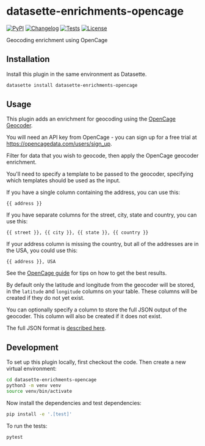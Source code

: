 # datasette-enrichments-opencage

[![PyPI](https://img.shields.io/pypi/v/datasette-enrichments-opencage.svg)](https://pypi.org/project/datasette-enrichments-opencage/)
[![Changelog](https://img.shields.io/github/v/release/datasette/datasette-enrichments-opencage?include_prereleases&label=changelog)](https://github.com/datasette/datasette-enrichments-opencage/releases)
[![Tests](https://github.com/datasette/datasette-enrichments-opencage/workflows/Test/badge.svg)](https://github.com/datasette/datasette-enrichments-opencage/actions?query=workflow%3ATest)
[![License](https://img.shields.io/badge/license-Apache%202.0-blue.svg)](https://github.com/datasette/datasette-enrichments-opencage/blob/main/LICENSE)

Geocoding enrichment using OpenCage

## Installation

Install this plugin in the same environment as Datasette.
```bash
datasette install datasette-enrichments-opencage
```
## Usage

This plugin adds an enrichment for geocoding using the [OpenCage Geocoder](https://opencagedata.com/).

You will need an API key from OpenCage - you can sign up for a free trial at https://opencagedata.com/users/sign_up.

Filter for data that you wish to geocode, then apply the OpenCage geocoder enrichment.

You'll need to specify a template to be passed to the geocoder, specifying which templates should be used as the input.

If you have a single column containing the address, you can use this:

    {{ address }}

If you have separate columns for the street, city, state and country, you can use this:

    {{ street }}, {{ city }}, {{ state }}, {{ country }}

If your address column is missing the country, but all of the addresses are in the USA, you could use this:

    {{ address }}, USA

See the [OpenCage guide](https://opencagedata.com/guides/how-to-format-your-geocoding-query) for tips on how to get the best results.

By default only the latitude and longitude from the geocoder will be stored, in the `latitude` and `longitude` columns on your table. These columns will be created if they do not yet exist.

You can optionally specify a column to store the full JSON output of the geocoder. This column will also be created if it does not exist.

The full JSON format is [described here](https://opencagedata.com/api#response).

## Development

To set up this plugin locally, first checkout the code. Then create a new virtual environment:
```bash
cd datasette-enrichments-opencage
python3 -m venv venv
source venv/bin/activate
```
Now install the dependencies and test dependencies:
```bash
pip install -e '.[test]'
```
To run the tests:
```bash
pytest
```
